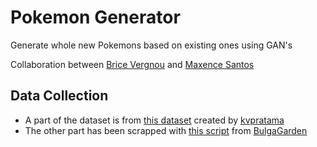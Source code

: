 # Pokemon Generator
Generate whole new Pokemons based on existing ones using GAN's

Collaboration between [Brice Vergnou](https://github.com/Brice-Vergnou) and [Maxence Santos](https://github.com/Maxence-Santos)


## Data Collection

* A part of the dataset is from [this dataset](https://www.kaggle.com/kvpratama/pokemon-images-dataset) created by [kvpratama](https://www.kaggle.com/kvpratama)
* The other part has been scrapped with [this script](https://github.com/Maxence-Santos/Pokemon-generator/blob/main/data-collection.py) from [BulgaGarden](https://archives.bulbagarden.net/w/index.php?title=Category:Official_anime_artwork&fileuntil=050%0A050Diglett-Alola+SM+anime.png#mw-category-media)

